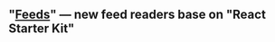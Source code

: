 ## "[Feeds](https://github.com/nguyentienphuc/feeds/)" —  new feed readers base on "React Starter Kit"

